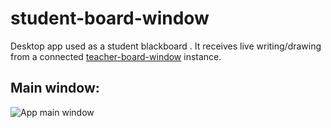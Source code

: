 # student-board-window
Desktop app used as a student blackboard . It receives live writing/drawing from a connected [teacher-board-window](https://github.com/salehrezq/teacher-board-window) instance.

## Main window:
![App main window](https://3.bp.blogspot.com/-JosoRTQCoI0/XCg1Fc-RcaI/AAAAAAAAGhE/ppvCilWH0CAPYw73siOcuGOQu6xIgTaogCEwYBhgL/s1600/student.png)
